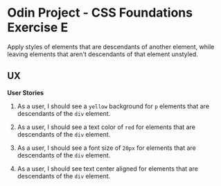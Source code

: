 # Odin Project - CSS Foundations Exercise E

Apply styles of elements that are descendants of another element, while leaving elements that aren't descendants of that element unstyled.

## UX

**User Stories**

1.  As a user, I should see a `yellow` background for `p` elements that are descendants of the `div` element.

2.  As a user, I should see a text color of `red` for elements that are descendants of the `div` element.

3.  As a user, I should see a font size of `20px` for elements that are descendants of the `div` element.

4.  As a user, I should see text center aligned for elements that are descendants of the `div` element.
